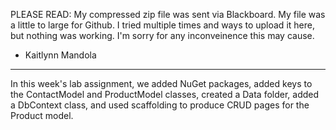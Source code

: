 PLEASE READ: My compressed zip file was sent via Blackboard. My file was a little to large for Github. I tried multiple times and ways to upload it here, but nothing was working. I'm sorry for any inconveinence this may cause. 
  - Kaitlynn Mandola

------------------------------------


In this week's lab assignment, we added NuGet packages, added keys to the ContactModel and ProductModel classes, created a Data folder, added a DbContext class, and used scaffolding to produce CRUD pages for the Product model.
